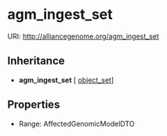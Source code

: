 # agm_ingest_set



URI: http://alliancegenome.org/agm_ingest_set




## Inheritance

* **agm_ingest_set** [ [object_set](object_set.md)]



## Properties

 * Range: AffectedGenomicModelDTO


